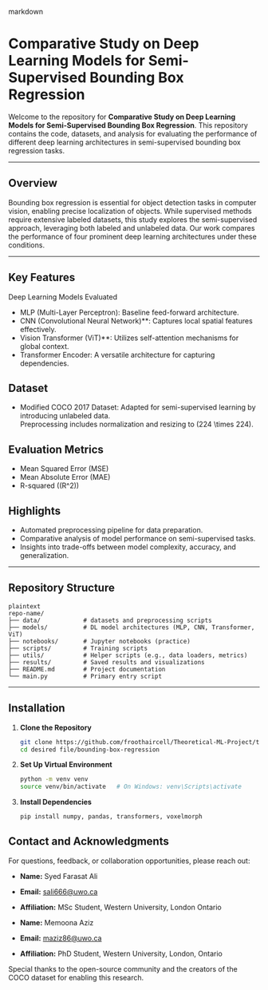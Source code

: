 markdown
# Comparative Study on Deep Learning Models for Semi-Supervised Bounding Box Regression

Welcome to the repository for **Comparative Study on Deep Learning Models for Semi-Supervised Bounding Box Regression**. This repository contains the code, datasets, and analysis for evaluating the performance of different deep learning architectures in semi-supervised bounding box regression tasks.

---

## Overview

Bounding box regression is essential for object detection tasks in computer vision, enabling precise localization of objects. While supervised methods require extensive labeled datasets, this study explores the semi-supervised approach, leveraging both labeled and unlabeled data. Our work compares the performance of four prominent deep learning architectures under these conditions.

---

## Key Features

Deep Learning Models Evaluated
- MLP (Multi-Layer Perceptron): Baseline feed-forward architecture.
- CNN (Convolutional Neural Network)**: Captures local spatial features effectively.
- Vision Transformer (ViT)**: Utilizes self-attention mechanisms for global context.
- Transformer Encoder: A versatile architecture for capturing dependencies.

## Dataset
- Modified COCO 2017 Dataset: Adapted for semi-supervised learning by introducing unlabeled data.  
  Preprocessing includes normalization and resizing to \(224 \times 224\).

## Evaluation Metrics
- Mean Squared Error (MSE)
- Mean Absolute Error (MAE)
- R-squared (\(R^2\))

## Highlights
- Automated preprocessing pipeline for data preparation.
- Comparative analysis of model performance on semi-supervised tasks.
- Insights into trade-offs between model complexity, accuracy, and generalization.

---

## Repository Structure

```
plaintext
repo-name/
├── data/            # datasets and preprocessing scripts
├── models/          # DL model architectures (MLP, CNN, Transformer, ViT)
├── notebooks/       # Jupyter notebooks (practice)
├── scripts/         # Training scripts
├── utils/           # Helper scripts (e.g., data loaders, metrics)
├── results/         # Saved results and visualizations
├── README.md        # Project documentation
└── main.py          # Primary entry script
```

---

## Installation

1. **Clone the Repository**
   ```bash
   git clone https://github.com/froothaircell/Theoretical-ML-Project/tree/main.git
   cd desired file/bounding-box-regression
   ```

2. **Set Up Virtual Environment**
   ```bash
   python -m venv venv
   source venv/bin/activate   # On Windows: venv\Scripts\activate
   ```

3. **Install Dependencies**
   ```bash
   pip install numpy, pandas, transformers, voxelmorph
   ```
## Contact and Acknowledgments

For questions, feedback, or collaboration opportunities, please reach out:

- **Name:** Syed Farasat Ali
- **Email:** sali666@uwo.ca
- **Affiliation:** MSc Student, Western University, London Ontario

- **Name:** Memoona Aziz  
- **Email:** maziz86@uwo.ca  
- **Affiliation:** PhD Student, Western University, London, Ontario  

Special thanks to the open-source community and the creators of the COCO dataset for enabling this research.
```
